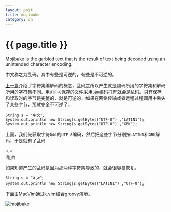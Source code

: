 ```yaml
---
layout: post
title: mojibake
category: cn
---
```


{{ page.title }}
================

[Mojibake](https://en.wikipedia.org/wiki/Mojibake) is the garbled text that is the result of text being decoded using an unintended character encoding.

中文称之为乱码，其中有些是可逆的，有些是不可逆的。

[上一篇](/2016/10/22/is-string-valid-in-charset.html)介绍了字符集编解码的概念，乱码之所以产生就是编码所用的字符集和解码所用的字符集不同。用`UTF-8`保存的文件采用`GBK`编码打开就会是乱码。只有保存和读取时的字节是完整的，就是可逆的，如果在网络传输或者远程过程调用中丢失了某些字节，那就完全不可逆了。


    String s = "中文";
    System.out.println new String(s.getBytes("UTF-8") ,"LATIN1");
    System.out.println new String(s.getBytes("UTF-8") ,"GBK");

上面，我们先获取字符串s的`UTF-8`编码，然后把这些字节分别按`LATIN1`和`GBK`解码，于是就有了乱码

    ä¸­æ
    涓枃


如果知道产生的乱码是因为那两种字符集导致的，就会很容易恢复。

    String s = "ä¸­æ";
    System.out.println new String(s.getBytes("LATIN1") ,"UTF-8");

下面由MacVim通过[k.vim](https://github.com/brookhong/k.vim)结合[groovy](http://www.groovy-lang.org/)演示。

![mojibake](https://cloud.githubusercontent.com/assets/288207/19641896/4da2a596-9a15-11e6-9e73-164ef7d84869.gif)
